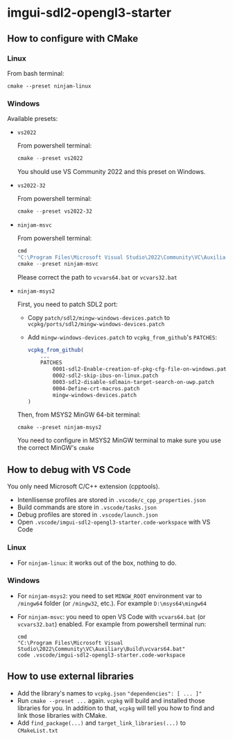 # imgui-sdl2-opengl3-starter

## How to configure with CMake

### Linux
From bash terminal:
```
cmake --preset ninjam-linux
```

### Windows
Available presets:

- `vs2022`

  From powershell terminal:
  ```powershell
  cmake --preset vs2022
  ```
  You should use VS Community 2022 and this preset on Windows.

- `vs2022-32`

  From powershell terminal:
  ```powershell
  cmake --preset vs2022-32
  ```

- `ninjam-msvc`

  From powershell terminal:
  ```powershell
  cmd
  "C:\Program Files\Microsoft Visual Studio\2022\Community\VC\Auxiliary\Build\vcvars64.bat"
  cmake --preset ninjam-msvc
  ```
  Please correct the path to `vcvars64.bat` or `vcvars32.bat`

- `ninjam-msys2`

  First, you need to patch SDL2 port:
    - Copy `patch/sdl2/mingw-windows-devices.patch` to `vcpkg/ports/sdl2/mingw-windows-devices.patch`
    - Add `mingw-windows-devices.patch` to `vcpkg_from_github`'s `PATCHES`:

      ```cmake
      vcpkg_from_github(
          ...
          PATCHES
              0001-sdl2-Enable-creation-of-pkg-cfg-file-on-windows.patch
              0002-sdl2-skip-ibus-on-linux.patch
              0003-sdl2-disable-sdlmain-target-search-on-uwp.patch
              0004-Define-crt-macros.patch
              mingw-windows-devices.patch
      )
      ```

  Then, from MSYS2 MinGW 64-bit terminal:
  ```
  cmake --preset ninjam-msys2
  ```
  You need to configure in MSYS2 MinGW terminal to make sure you use the correct MinGW's `cmake`

## How to debug with VS Code

You only need Microsoft C/C++ extension (cpptools).

- Intenllisense profiles are stored in `.vscode/c_cpp_properties.json`
- Build commands are store in `.vscode/tasks.json`
- Debug profiles are stored in `.vscode/launch.json`
- Open `.vscode/imgui-sdl2-opengl3-starter.code-workspace` with VS Code

### Linux

- For `ninjam-linux`: it works out of the box, nothing to do.

### Windows

- For `ninjam-msys2`: you need to set `MINGW_ROOT` environment var to `/mingw64` folder (or `/mingw32`, etc.). For example `D:\msys64\mingw64`

- For `ninjam-msvc`: you need to open VS Code with `vcvars64.bat` (or `vcvars32.bat`) enabled. For example from powershell terminal run:

  ```
  cmd
  "C:\Program Files\Microsoft Visual Studio\2022\Community\VC\Auxiliary\Build\vcvars64.bat"
  code .vscode/imgui-sdl2-opengl3-starter.code-workspace
  ```

## How to use external libraries

- Add the library's names to `vcpkg.json` `"dependencies": [ ... ]"`
- Run `cmake --preset ...` again. `vcpkg` will build and installed those libraries for you. In addition to that, `vcpkg` will tell you how to find and link those libraries with CMake.
- Add `find_package(...)` and `target_link_libraries(...)` to `CMakeList.txt`
